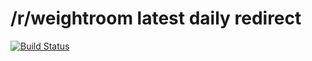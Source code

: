 # /r/weightroom latest daily redirect

[![Build Status](https://travis-ci.org/gish/wr-latest-daily-redirect.svg?branch=master)](https://travis-ci.org/gish/wr-latest-daily-redirect)
